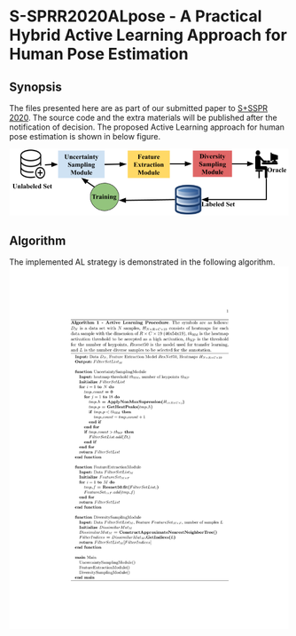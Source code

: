 # S-SPRR2020ALpose - A Practical Hybrid Active Learning Approach for Human Pose Estimation


## Synopsis

The files presented here are as part of  our submitted paper to [S+SSPR 2020](https://www.dais.unive.it/sspr2020/). The source code and the extra materials will be published after the notification of decision. The proposed Active Learning approach for human pose estimation is shown in below figure. 
<br>
<p align="center">
  <img src="figures/AL_procedure_v4.png" alt="Overview"/>
</p>


## Algorithm
The implemented AL strategy is demonstrated in the following algorithm.
![GANImages](figures/algo-1.png)

